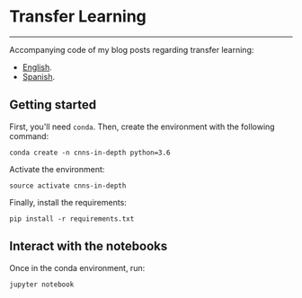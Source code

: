 # Transfer Learning
___

Accompanying code of my blog posts regarding transfer learning:

- [English](http://datasmarts.net/harnessing-the-knowledge-of-others/).
- [Spanish](https://datasmarts.net/es/aprovechando-el-conocimiento-de-otros/).

## Getting started

First, you'll need `conda`. Then, create the environment with the following command:

```
conda create -n cnns-in-depth python=3.6
```

Activate the environment:

```
source activate cnns-in-depth
```

Finally, install the requirements:

```
pip install -r requirements.txt
```

## Interact with the notebooks

Once in the conda environment, run:

```
jupyter notebook
```
